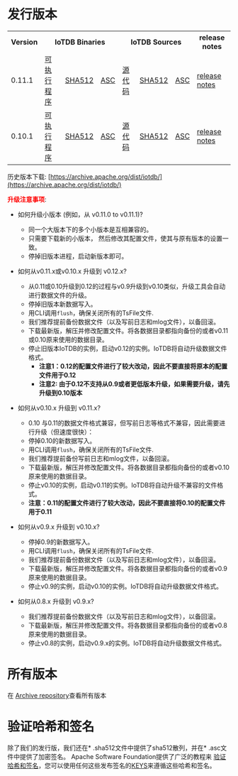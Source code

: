 <!--

    Licensed to the Apache Software Foundation (ASF) under one
    or more contributor license agreements.  See the NOTICE file
    distributed with this work for additional information
    regarding copyright ownership.  The ASF licenses this file
    to you under the Apache License, Version 2.0 (the
    "License"); you may not use this file except in compliance
    with the License.  You may obtain a copy of the License at
    
        http://www.apache.org/licenses/LICENSE-2.0
    
    Unless required by applicable law or agreed to in writing,
    software distributed under the License is distributed on an
    "AS IS" BASIS, WITHOUT WARRANTIES OR CONDITIONS OF ANY
    KIND, either express or implied.  See the License for the
    specific language governing permissions and limitations
    under the License.

-->
# 发行版本

<table>
	<tr>
      <th>Version</th>
	    <th colspan="3">IoTDB Binaries</th>
	    <th colspan="3">IoTDB Sources</th>
	    <th>release notes</th>  
	</tr>
		<tr>
              <td>0.11.1</td>
              <td><a href="https://www.apache.org/dyn/closer.cgi/iotdb/0.11.1/apache-iotdb-0.11.1-bin.zip">可执行程序</a></td>
              <td><a href="https://downloads.apache.org/iotdb/0.11.1/apache-iotdb-0.11.1-bin.zip.sha512">SHA512</a></td>
              <td><a href="https://downloads.apache.org/iotdb/0.11.1/apache-iotdb-0.11.1-bin.zip.asc">ASC</a></td>
              <td><a href="https://www.apache.org/dyn/closer.cgi/iotdb/0.11.1/apache-iotdb-0.11.1-source-release.zip">源代码</a></td>
              <td><a href="https://downloads.apache.org/iotdb/0.11.1/apache-iotdb-0.11.1-source-release.zip.sha512">SHA512</a></td>
              <td><a href="https://downloads.apache.org/iotdb/0.11.1/apache-iotdb-0.11.1-source-release.zip.asc">ASC</a></td>
              <td><a href="https://raw.githubusercontent.com/apache/iotdb/release/0.11.1/RELEASE_NOTES.md">release notes</a></td>
        </tr>
		<tr>
            <td>0.10.1</td>
            <td><a href="https://www.apache.org/dyn/closer.cgi/iotdb/0.10.1-incubating/apache-iotdb-0.10.1-incubating-bin.zip">可执行程序</a></td>
            <td><a href="https://downloads.apache.org/iotdb/0.10.1-incubating/apache-iotdb-0.10.1-incubating-bin.zip.sha512">SHA512</a></td>
            <td><a href="https://downloads.apache.org/iotdb/0.10.1-incubating/apache-iotdb-0.10.1-incubating-bin.zip.asc">ASC</a></td>
            <td><a href="https://www.apache.org/dyn/closer.cgi/iotdb/0.10.1-incubating/apache-iotdb-0.10.1-incubating-source-release.zip">源代码</a></td>
            <td><a href="https://downloads.apache.org/iotdb/0.10.1-incubating/apache-iotdb-0.10.1-incubating-source-release.zip.sha512">SHA512</a></td>
            <td><a href="https://downloads.apache.org/iotdb/0.10.1-incubating/apache-iotdb-0.10.1-incubating-source-release.zip.asc">ASC</a></td>
            <td><a href="https://raw.githubusercontent.com/apache/iotdb/release/0.10.1/RELEASE_NOTES.md">release notes</a></td>
      </tr>

</table>

历史版本下载: [https://archive.apache.org/dist/iotdb/](https://archive.apache.org/dist/iotdb/)


**<font color=red>升级注意事项</font>**:

- 如何升级小版本 (例如，从 v0.11.0 to v0.11.1)?
  * 同一个大版本下的多个小版本是互相兼容的。
  * 只需要下载新的小版本， 然后修改其配置文件，使其与原有版本的设置一致。
  * 停掉旧版本进程，启动新版本即可。

- 如何从v0.11.x或v0.10.x 升级到 v0.12.x? 
  * 从0.11或0.10升级到0.12的过程与v0.9升级到v0.10类似，升级工具会自动进行数据文件的升级。
  * 停掉旧版本新数据写入。
  * 用CLI调用`flush`，确保关闭所有的TsFile文件.
  * 我们推荐提前备份数据文件（以及写前日志和mlog文件），以备回滚。
  * 下载最新版，解压并修改配置文件。将各数据目录都指向备份的或者v0.11或0.10原来使用的数据目录。 
  * 停止旧版本IoTDB的实例，启动v0.12的实例。IoTDB将自动升级数据文件格式。
    * __注意1：0.12的配置文件进行了较大改动，因此不要直接将原本的配置文件用于0.12__
    * __注意2: 由于0.12不支持从0.9或者更低版本升级，如果需要升级，请先升级到0.10版本__
 
- 如何从v0.10.x 升级到 v0.11.x?
  * 0.10 与0.11的数据文件格式兼容，但写前日志等格式不兼容，因此需要进行升级（但速度很快）：
  * 停掉0.10的新数据写入。
  * 用CLI调用`flush`，确保关闭所有的TsFile文件.
  * 我们推荐提前备份写前日志和mlog文件，以备回滚。
  * 下载最新版，解压并修改配置文件。将各数据目录都指向备份的或者v0.10原来使用的数据目录。 
  * 停止v0.10的实例，启动v0.11的实例。IoTDB将自动升级不兼容的文件格式。
  * __注意：0.11的配置文件进行了较大改动，因此不要直接将0.10的配置文件用于0.11__


- 如何从v0.9.x 升级到 v0.10.x? 
  * 停掉0.9的新数据写入。
  * 用CLI调用`flush`，确保关闭所有的TsFile文件.
  * 我们推荐提前备份数据文件（以及写前日志和mlog文件），以备回滚。
  * 下载最新版，解压并修改配置文件。将各数据目录都指向备份的或者v0.9原来使用的数据目录。 
  * 停止v0.9的实例，启动v0.10的实例。IoTDB将自动升级数据文件格式。

- 如何从0.8.x 升级到 v0.9.x?
  * 我们推荐提前备份数据文件（以及写前日志和mlog文件），以备回滚。
  * 下载最新版，解压并修改配置文件。将各数据目录都指向备份的或者v0.8原来使用的数据目录。 
  * 停止v0.8的实例，启动v0.9.x的实例。IoTDB将自动升级数据文件格式。
  


# 所有版本

在 [Archive repository](https://archive.apache.org/dist/iotdb/)查看所有版本



# 验证哈希和签名

除了我们的发行版，我们还在* .sha512文件中提供了sha512散列，并在* .asc文件中提供了加密签名。  Apache Software Foundation提供了广泛的教程来 [验证哈希和签名](http://www.apache.org/info/verification.html)，您可以使用任何这些发布签名的[KEYS](https://downloads.apache.org/iotdb/KEYS)来遵循这些哈希和签名。
